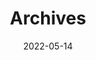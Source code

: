---
title: "Archives"
date: 2022-05-14
layout: "archives"
slug: "archives"
menu:
    main:
        weight: 2
        params: 
            icon: archives
---